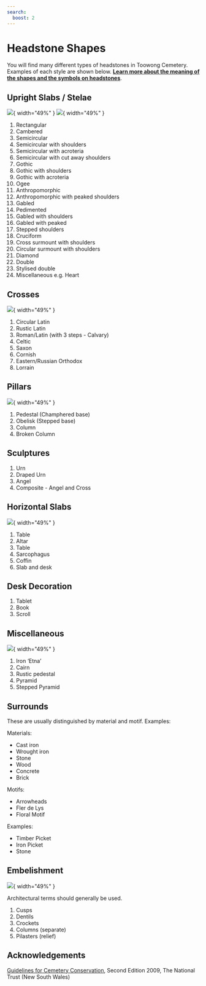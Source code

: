 ```yaml
---
search:
  boost: 2  
---
```


#  Headstone Shapes

You will find many different types of headstones in Toowong Cemetery. Examples of each style are shown below. **[Learn more about the meaning of the shapes and the symbols on headstones](index.md)**.

## Upright Slabs / Stelae

![](../assets/slabs-1.png){ width="49%" } ![](../assets/slabs-2.png){ width="49%" }



1. Rectangular
2. Cambered
3. Semicircular
4. Semicircular with shoulders
5. Semicircular with acroteria
6. Semicircular with cut away shoulders
7. Gothic
8. Gothic with shoulders
9. Gothic with acroteria
10. Ogee
11. Anthropomorphic
12. Anthropomorphic with peaked shoulders
13. Gabled 
14. Pedimented
15. Gabled with shoulders
16. Gabled with peaked 
17. Stepped shoulders
18. Cruciform
19. Cross surmount with shoulders
20. Circular surmount with shoulders
21. Diamond
22. Double
23. Stylised double 
24. Miscellaneous e.g. Heart

## Crosses

![](../assets/crosses.png){ width="49%" }


1. Circular Latin
2. Rustic Latin
3. Roman/Latin (with 3 steps - Calvary)
4. Celtic
5. Saxon
6. Cornish
7. Eastern/Russian Orthodox
8. Lorrain

## Pillars

![](../assets/pillars.png){ width="49%" } 


1. Pedestal (Champhered base)
2. Obelisk (Stepped base)
3. Column
4. Broken Column


## Sculptures

1. Urn
2. Draped Urn
3. Angel
4. Composite - Angel and Cross

## Horizontal Slabs

![](../assets/horizontal-slabs-and-desks.png){ width="49%" }

1. Table
3. Altar
2. Table
4. Sarcophagus
5. Coffin
6. Slab and desk

## Desk Decoration

1. Tablet
2. Book
3. Scroll

## Miscellaneous

![](../assets/miscellaneous-and-surrounds.png){ width="49%" }

1. Iron ‘Etna’ 
2. Cairn 
3. Rustic pedestal
4. Pyramid 
5. Stepped Pyramid


## Surrounds

These are usually distinguished by material and motif. Examples: 

Materials: 

- Cast iron 
- Wrought iron
- Stone
- Wood
- Concrete
- Brick
 
 Motifs: 
 
- Arrowheads
- Fler de Lys
- Floral Motif

Examples: 

- Timber Picket
- Iron Picket
- Stone

## Embelishment

![](../assets/embelishment.png){ width="49%" }

Architectural terms should generally be used.

1. Cusps
2. Dentils 
3. Crockets
4. Columns (separate)
5. Pilasters (relief) 

## Acknowledgements

[Guidelines for Cemetery Conservation](https://www.nationaltrust.org.au/services/cemetery-conservation/), Second Edition 2009, The National Trust (New South Wales)

  
